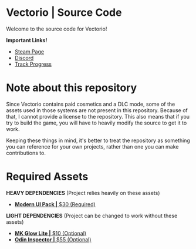 # Vectorio | Source Code
Welcome to the source code for Vectorio!

**Important Links!** 
- [Steam Page](https://store.steampowered.com/app/1462470/Vectorio__Early_Access/)
- [Discord](https://discord.gg/auDgRJqtT9)
- [Track Progress](https://github.com/Vitzual/Vectorio/projects)

# Note about this repository
Since Vectorio contains paid cosmetics and a DLC mode, some of the assets used in those systems are not present in this repository. Because of that, I cannot provide a license to the repository. This also means that if you try to build the game, you will have to heavily modify the source to get it to work. 

Keeping these things in mind, it's better to treat the repository as something you can reference for your own projects, rather than one you can make contributions to.

# Required Assets
**HEAVY DEPENDENCIES** (Project relies heavily on these assets)
- [**Modern UI Pack |** $30 (Required)](https://assetstore.unity.com/packages/tools/gui/modern-ui-pack-150824)

**LIGHT DEPENDENCIES** (Project can be changed to work without these assets)
- [**MK Glow Lite |** $10 (Optional)](https://assetstore.unity.com/packages/vfx/shaders/fullscreen-camera-effects/mk-glow-lite-155643)
- [**Odin Inspector |** $55 (Optional)](https://assetstore.unity.com/packages/tools/utilities/odin-inspector-and-serializer-89041)
